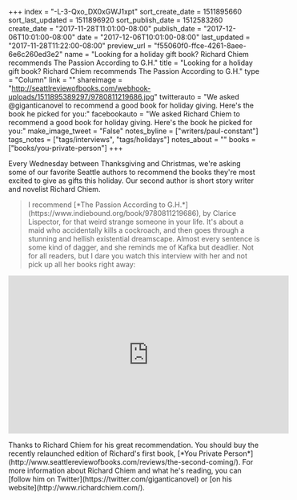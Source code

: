 +++
index = "-L-3-Qxo_DX0xGWJ1xpt"
sort_create_date = 1511895660
sort_last_updated = 1511896920
sort_publish_date = 1512583260
create_date = "2017-11-28T11:01:00-08:00"
publish_date = "2017-12-06T10:01:00-08:00"
date = "2017-12-06T10:01:00-08:00"
last_updated = "2017-11-28T11:22:00-08:00"
preview_url = "f55060f0-ffce-4261-8aee-6e6c260ed3e2"
name = "Looking for a holiday gift book? Richard Chiem recommends The Passion According to G.H."
title = "Looking for a holiday gift book? Richard Chiem recommends The Passion According to G.H."
type = "Column"
link = ""
shareimage = "http://seattlreviewofbooks.com/webhook-uploads/1511895389297/9780811219686.jpg"
twitterauto = "We asked @giganticanovel to recommend a good book for holiday giving. Here's the book he picked for you:"
facebookauto = "We asked Richard Chiem to recommend a good book for holiday giving. Here's the book he picked for you:"
make_image_tweet = "False"
notes_byline = ["writers/paul-constant"]
tags_notes = ["tags/interviews", "tags/holidays"]
notes_about = ""
books = ["books/you-private-person"]
+++
<p class="intro">Every Wednesday between Thanksgiving and Christmas, we're asking some of our favorite Seattle authors to recommend the books they're most excited to give as gifts this holiday. Our second author is short story writer and novelist Richard Chiem.</p>

<blockquote>I recommend [*The Passion According to G.H.*](https://www.indiebound.org/book/9780811219686), by Clarice Lispector, for that weird strange someone in your life. It's about a maid who accidentally kills a cockroach, and then goes through a stunning and hellish existential dreamscape. Almost every sentence is some kind of dagger, and she reminds me of Kafka but deadlier. Not for all readers, but I dare you watch this interview with her and not pick up all her books right away:</blockquote>

<iframe width="560" height="315" src="https://www.youtube.com/embed/w1zwGLBpULs" frameborder="0" allowfullscreen></iframe>

<p class="footer">Thanks to Richard Chiem for his great recommendation. You should buy the recently relaunched edition of Richard's first book, [*You Private Person*](http://www.seattlereviewofbooks.com/reviews/the-second-coming/). For more information about Richard Chiem and what he's reading, you can [follow him on Twitter](https://twitter.com/giganticanovel) or [on his website](http://www.richardchiem.com/).</p>